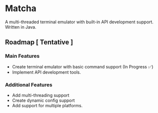 
# Matcha

A multi-threaded terminal emulator with built-in API development support. Written in Java.


## Roadmap [ Tentative ]

### Main Features
- Create terminal emulator with basic command support (In Progress ✅)
- Implement API development tools.

### Additional Features
- Add multi-threading support
- Create dynamic config support
- Add support for multiple platforms.
